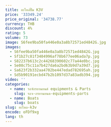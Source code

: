 ```yaml
---
title: อะไหล่ปั๊ม K3V
price: '33349.24'
price_original: '34738.77'
currency: THB
discount: 4%
rating: 5
volume: 73
image: S6fee9ba50fa446e0a3a8b72571ed4842G.jpg
images:
  - S6fee9ba50fa446e0a3a8b72571ed4842G.jpg
  - Sf1b27c81f3404996af78b677ee06ada7p.jpg
  - S82237b613c2c44268390602c77a44e0bc.jpg
  - Se08c75c11a7b427da6a2bd63b9d7a39d7.jpg
  - Sa623f2b332aa4702be447edad782695ah.jpg
  - Sd5b90191ecbd47b2b1097d37a83adb394.jpg
video: ''
categories:
  - name: รถจักรยานยนต์ equipments & Parts
    slug: รถจ-กรยานยนต-equipments-parts
  - name: Boats
    slug: boats
slug: อะไหล-k3v
encode: oFDf9xg
lang: th
---
```

  